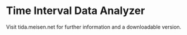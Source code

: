 Time Interval Data Analyzer
============================

Visit tida.meisen.net for further information and a downloadable version.
